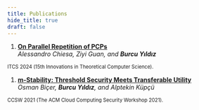 ```yaml
---
title: Publications
hide_title: true
draft: false
---
```



1. [**On Parallel Repetition of PCPs**](https://eprint.iacr.org/2023/1714)   
*Alessandro Chiesa, Ziyi Guan, and **Burcu Yıldız***  
<sm  style="font-size: 0.8em;">
ITCS 2024 (15th Innovations in Theoretical Computer Science).
</sm>

1. [**m-Stability: Threshold Security Meets Transferable Utility**](https://eprint.iacr.org/2021/1317)   
*Osman Biçer, **Burcu Yıldız**, and Alptekin Küpçü*  
<sm style="font-size: 0.8em;">
CCSW 2021 (The ACM Cloud Computing Security Workshop 2021).
</sm>

